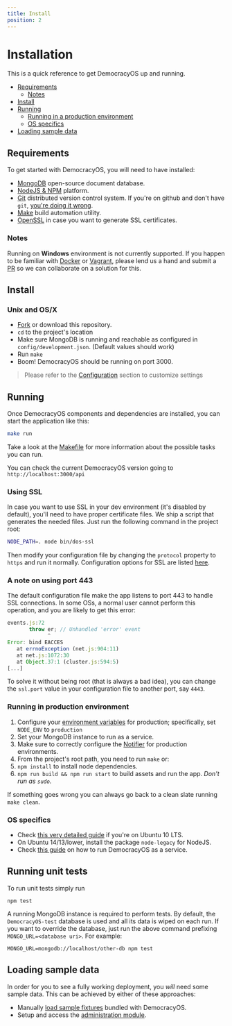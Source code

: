 ```yaml
---
title: Install
position: 2
---
```


# Installation

This is a quick reference to get DemocracyOS up and running.

* [Requirements](#requirements)
  * [Notes](#notes)
* [Install](#install)
* [Running](#running)
  * [Running in a production environment](#running-in-production-environment)
  * [OS specifics](#os-specifics)
* [Loading sample data](#loading-sample-data)

## Requirements

To get started with DemocracyOS, you will need to have installed:

* [MongoDB](http://www.mongodb.org/downloads) open-source document database.
* [NodeJS & NPM](http://nodejs.org/) platform.
* [Git](http://git-scm.com/downloads) distributed version control system. If you're on github and don't have `git`, [you're doing it wrong](http://knowyourmeme.com/memes/youre-doing-it-wrong).
* [Make](http://www.gnu.org/software/make/) build automation utility.
* [OpenSSL](https://www.openssl.org/related/binaries.html) in case you want to generate SSL certificates.

### Notes

Running on **Windows** environment is not currently supported. If you happen to be familiar with [Docker](https://www.docker.io/) or [Vagrant](http://www.vagrantup.com/), please lend us a hand and submit a [PR](http://help.github.com/articles/using-pull-requests) so we can collaborate on a solution for this.

## Install

### Unix and OS/X

- [Fork](http://help.github.com/articles/fork-a-repo) or download this repository.
- `cd` to the project's location
- Make sure MongoDB is running and reachable as configured in `config/development.json`. (Default values should work)
- Run `make`
- Boom! DemocracyOS should be running on port 3000.

> Please refer to the [Configuration](configuration.md) section to customize settings


## Running

Once DemocracyOS components and dependencies are installed, you can start the application like this:

```bash
make run
```

Take a look at the [Makefile](https://github.com/DemocracyOS/app/blob/master/Makefile) for more information about the possible tasks you can run.

You can check the current DemocracyOS version going to `http://localhost:3000/api`

### Using SSL

In case you want to use SSL in your dev environment (it's disabled by default), you'll need to have proper certificate files.
We ship a script that generates the needed files. Just run the following command in the project root:

```bash
NODE_PATH=. node bin/dos-ssl
```

Then modify your configuration file by changing the `protocol` property to `https` and run it normally. Configuration options for SSL are listed [here](configuration.md#ssl).

### A note on using port 443

The default configuration file make the app listens to port 443 to handle SSL connections. In some OSs, a normal user cannot perform this operation, and you are likely to get this error:

```javascript
events.js:72
       throw er; // Unhandled 'error' event
             ^
Error: bind EACCES
   at errnoException (net.js:904:11)
   at net.js:1072:30
   at Object.37:1 (cluster.js:594:5)
[...]
```

To solve it without being root (that is always a bad idea), you can change the `ssl.port` value in your configuration file to another port, say `4443`.

### Running in production environment

1. Configure your [environment variables](https://github.com/DemocracyOS/app/wiki/Environment-variables) for production; specifically, set `NODE_ENV` to `production`
2. Set your MongoDB instance to run as a service.
3. Make sure to correctly configure the [Notifier](configuration.md#embebed-notifier-server) for production environments.
4. From the project's root path, you need to run `make` or:
  1. `npm install` to install node dependencies.
  2. `npm run build && npm run start` to build assets and run the app. _Don't run as `sudo`._

If something goes wrong you can always go back to a clean slate running `make clean`.

### OS specifics

* Check [this very detailed guide](https://github.com/okfn-brasil/democracyos/wiki/Install) if you're on Ubuntu 10 LTS.
* On Ubuntu 14/13/lower, install the package `node-legacy` for NodeJS.
* Check [this guide](https://github.com/DemocracyOS/app/wiki/Running-as-a-service) on how to run DemocracyOS as a service.

## Running unit tests

To run unit tests simply run
```
npm test
```

A running MongoDB instance is required to perform tests. By default, the `DemocracyOS-test` database is used and all its data is wiped on each run. If you want to override the database, just run the above command prefixing `MONGO_URL=<database uri>`. For example:

```
MONGO_URL=mongodb://localhost/other-db npm test
```

## Loading sample data

In order for you to see a fully working deployment, you *will* need some sample data. This can be achieved by either of these approaches:
* Manually [load sample fixtures](https://github.com/DemocracyOS/app/wiki/Load-fixtures) bundled with DemocracyOS.
* Setup and access the [administration module](https://github.com/DemocracyOS/app/wiki/Admin-module).
